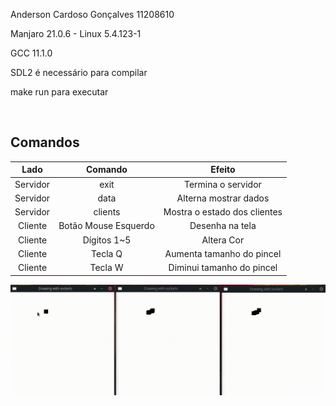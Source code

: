 Anderson Cardoso Gonçalves 11208610

Manjaro 21.0.6 - Linux 5.4.123-1

GCC 11.1.0

SDL2 é necessário para compilar

make run para executar

<br>

## Comandos

|Lado|Comando|Efeito|
|:--:|:-----:|:----:|
Servidor|exit|Termina o servidor
Servidor|data|Alterna mostrar dados
Servidor|clients|Mostra o estado dos clientes
Cliente|Botão Mouse Esquerdo|Desenha na tela
Cliente|Dígitos 1~5|Altera Cor
Cliente|Tecla Q|Aumenta tamanho do pincel
Cliente|Tecla W|Diminui tamanho do pincel


![gif](gifdotgif.gif)
